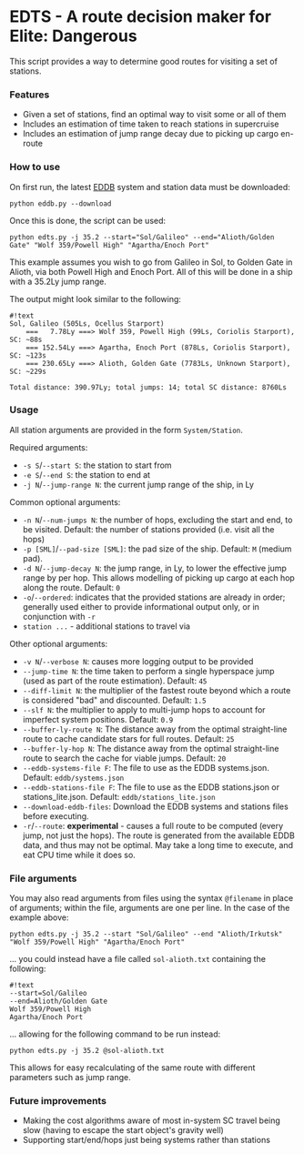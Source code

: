 # EDTS - A route decision maker for Elite: Dangerous #

This script provides a way to determine good routes for visiting a set of stations.

### Features ###

* Given a set of stations, find an optimal way to visit some or all of them
* Includes an estimation of time taken to reach stations in supercruise
* Includes an estimation of jump range decay due to picking up cargo en-route

### How to use ###

On first run, the latest [EDDB](http://eddb.io) system and station data must be downloaded:

`python eddb.py --download`

Once this is done, the script can be used:

`python edts.py -j 35.2 --start="Sol/Galileo" --end="Alioth/Golden Gate" "Wolf 359/Powell High" "Agartha/Enoch Port"`

This example assumes you wish to go from Galileo in Sol, to Golden Gate in Alioth, via both Powell High and Enoch Port. All of this will be done in a ship with a 35.2Ly jump range.

The output might look similar to the following:
```
#!text
Sol, Galileo (505Ls, Ocellus Starport)
    ===   7.78Ly ===> Wolf 359, Powell High (99Ls, Coriolis Starport), SC: ~88s
    === 152.54Ly ===> Agartha, Enoch Port (878Ls, Coriolis Starport), SC: ~123s
    === 230.65Ly ===> Alioth, Golden Gate (7783Ls, Unknown Starport), SC: ~229s

Total distance: 390.97Ly; total jumps: 14; total SC distance: 8760Ls
```

### Usage ###
All station arguments are provided in the form `System/Station`.

Required arguments:

* `-s S`/`--start S`: the station to start from
* `-e S`/`--end S`: the station to end at
* `-j N`/`--jump-range N`: the current jump range of the ship, in Ly

Common optional arguments:

* `-n N`/`--num-jumps N`: the number of hops, excluding the start and end, to be visited. Default: the number of stations provided (i.e. visit all the hops)
* `-p [SML]`/`--pad-size [SML]`: the pad size of the ship. Default: `M` (medium pad).
* `-d N`/`--jump-decay N`: the jump range, in Ly, to lower the effective jump range by per hop. This allows modelling of picking up cargo at each hop along the route. Default: `0`
* `-o`/`--ordered`: indicates that the provided stations are already in order; generally used either to provide informational output only, or in conjunction with `-r`
* `station ...` - additional stations to travel via

Other optional arguments:

* `-v N`/`--verbose N`: causes more logging output to be provided
* `--jump-time N`: the time taken to perform a single hyperspace jump (used as part of the route estimation). Default: `45`
* `--diff-limit N`: the multiplier of the fastest route beyond which a route is considered "bad" and discounted. Default: `1.5`
* `--slf N`: the multiplier to apply to multi-jump hops to account for imperfect system positions. Default: `0.9`
* `--buffer-ly-route N`: The distance away from the optimal straight-line route to cache candidate stars for full routes. Default: `25`
* `--buffer-ly-hop N`: The distance away from the optimal straight-line route to search the cache for viable jumps. Default: `20`
* `--eddb-systems-file F`: The file to use as the EDDB systems.json. Default: `eddb/systems.json`
* `--eddb-stations-file F`: The file to use as the EDDB stations.json or stations_lite.json. Default: `eddb/stations_lite.json`
* `--download-eddb-files`: Download the EDDB systems and stations files before executing.
* `-r`/`--route`: **experimental** - causes a full route to be computed (every jump, not just the hops). The route is generated from the available EDDB data, and thus may not be optimal. May take a long time to execute, and eat CPU time while it does so.

### File arguments ###

You may also read arguments from files using the syntax `@filename` in place of arguments; within the file, arguments are one per line. In the case of the example above:

`python edts.py -j 35.2 --start "Sol/Galileo" --end "Alioth/Irkutsk" "Wolf 359/Powell High" "Agartha/Enoch Port"`

... you could instead have a file called `sol-alioth.txt` containing the following:

```
#!text
--start=Sol/Galileo
--end=Alioth/Golden Gate
Wolf 359/Powell High
Agartha/Enoch Port
```

... allowing for the following command to be run instead:

`python edts.py -j 35.2 @sol-alioth.txt`

This allows for easy recalculating of the same route with different parameters such as jump range.

### Future improvements ###

* Making the cost algorithms aware of most in-system SC travel being slow (having to escape the start object's gravity well)
* Supporting start/end/hops just being systems rather than stations
